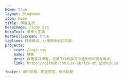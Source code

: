 ```yaml
---
home: true
layout: BlogHome
icon: home
title: 博客主页
heroImage: /logo.svg
heroText: 漫步人生路
heroFullScreen: true
tagline: 目标推远，让理想永远在前面
projects:
  - icon: /logo.svg
    name: 博客
    desc: 自用学习博客，记录工作和学习中遇到的知识与难点。
    link: https://github.com/Lzx-xb/lzx-xb.github.io

footer: 风中赏雪，雾里赏花，快乐回旋
---
```


